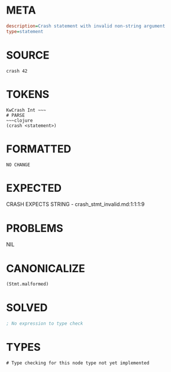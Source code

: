 # META
~~~ini
description=Crash statement with invalid non-string argument
type=statement
~~~
# SOURCE
~~~roc
crash 42
~~~
# TOKENS
~~~text
KwCrash Int ~~~
# PARSE
~~~clojure
(crash <statement>)
~~~
# FORMATTED
~~~roc
NO CHANGE
~~~
# EXPECTED
CRASH EXPECTS STRING - crash_stmt_invalid.md:1:1:1:9
# PROBLEMS
NIL
# CANONICALIZE
~~~clojure
(Stmt.malformed)
~~~
# SOLVED
~~~clojure
; No expression to type check
~~~
# TYPES
~~~roc
# Type checking for this node type not yet implemented
~~~
